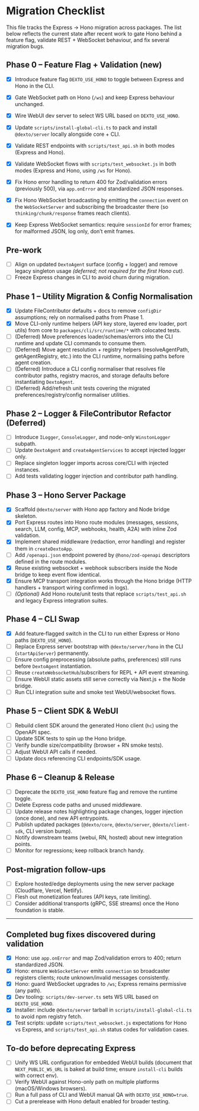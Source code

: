 # Migration Checklist

This file tracks the Express → Hono migration across packages. The list below reflects the current state after recent work to gate Hono behind a feature flag, validate REST + WebSocket behaviour, and fix several migration bugs.

## Phase 0 – Feature Flag + Validation (new)
- [x] Introduce feature flag `DEXTO_USE_HONO` to toggle between Express and Hono in the CLI.
- [x] Gate WebSocket path on Hono (`/ws`) and keep Express behaviour unchanged.
- [x] Wire WebUI dev server to select WS URL based on `DEXTO_USE_HONO`.
- [x] Update `scripts/install-global-cli.ts` to pack and install `@dexto/server` locally alongside core + CLI.
- [x] Validate REST endpoints with `scripts/test_api.sh` in both modes (Express and Hono).
- [x] Validate WebSocket flows with `scripts/test_websocket.js` in both modes (Express and Hono, using `/ws` for Hono).
- [x] Fix Hono error handling to return 400 for Zod/validation errors (previously 500), via `app.onError` and standardized JSON responses.
- [x] Fix Hono WebSocket broadcasting by emitting the `connection` event on the `WebSocketServer` and subscribing the broadcaster there (so `thinking/chunk/response` frames reach clients).
- [x] Keep Express WebSocket semantics: require `sessionId` for error frames; for malformed JSON, log only, don’t emit frames.


## Pre-work
- [ ] Align on updated `DextoAgent` surface (config + logger) and remove legacy singleton usage
      *(deferred; not required for the first Hono cut).* 
- [ ] Freeze Express changes in CLI to avoid churn during migration.

## Phase 1 – Utility Migration & Config Normalisation
- [x] Update FileContributor defaults + docs to remove `configDir` assumptions; rely on normalised
      paths from Phase 1.
- [x] Move CLI-only runtime helpers (API key store, layered env loader, port utils) from core to
      `packages/cli/src/runtime/*` with colocated tests.
- [ ] (Deferred) Move preferences loader/schemas/errors into the CLI runtime and update CLI commands
      to consume them.
- [ ] (Deferred) Move agent resolution + registry helpers (resolveAgentPath, getAgentRegistry, etc.)
      into the CLI runtime, normalising paths before agent creation.
- [ ] (Deferred) Introduce a CLI config normaliser that resolves file contributor paths, registry
      macros, and storage defaults before instantiating `DextoAgent`.
- [ ] (Deferred) Add/refresh unit tests covering the migrated preferences/registry/config normaliser
      utilities.

## Phase 2 – Logger & FileContributor Refactor (Deferred)
- [ ] Introduce `ILogger`, `ConsoleLogger`, and node-only `WinstonLogger` subpath.
- [ ] Update `DextoAgent` and `createAgentServices` to accept injected logger only.
- [ ] Replace singleton logger imports across core/CLI with injected instances.
- [ ] Add tests validating logger injection and contributor path handling.

## Phase 3 – Hono Server Package
- [x] Scaffold `@dexto/server` with Hono app factory and Node bridge skeleton.
- [x] Port Express routes into Hono route modules (messages, sessions, search, LLM, config, MCP,
      webhooks, health, A2A) with inline Zod validation.
- [x] Implement shared middleware (redaction, error handling) and register them in
      `createDextoApp`.
- [ ] Add `/openapi.json` endpoint powered by `@hono/zod-openapi` descriptors defined in the route
      modules.
- [x] Reuse existing websocket + webhook subscribers inside the Node bridge to keep event flow
      identical.
- [x] Ensure MCP transport integration works through the Hono bridge (HTTP handlers + transport wiring confirmed in logs).
- [ ] *(Optional)* Add Hono route/unit tests that replace `scripts/test_api.sh` and legacy Express integration suites.

## Phase 4 – CLI Swap
- [x] Add feature‑flagged switch in the CLI to run either Express or Hono paths (`DEXTO_USE_HONO`).
- [ ] Replace Express server bootstrap with `@dexto/server/hono` in the CLI (`startApiServer`) permanently.
- [ ] Ensure config preprocessing (absolute paths, preferences) still runs before `DextoAgent`
      instantiation.
- [ ] Reuse `createWebsocketHub`/subscribers for REPL + API event streaming.
- [ ] Ensure WebUI static assets still serve correctly via Next.js + the Node bridge.
- [ ] Run CLI integration suite and smoke test WebUI/websocket flows.

## Phase 5 – Client SDK & WebUI
- [ ] Rebuild client SDK around the generated Hono client (`hc`) using the OpenAPI spec.
- [ ] Update SDK tests to spin up the Hono bridge.
- [ ] Verify bundle size/compatibility (browser + RN smoke tests).
- [ ] Adjust WebUI API calls if needed.
- [ ] Update docs referencing CLI endpoints/SDK usage.

## Phase 6 – Cleanup & Release
- [ ] Deprecate the `DEXTO_USE_HONO` feature flag and remove the runtime toggle.
- [ ] Delete Express code paths and unused middleware.
- [ ] Update release notes highlighting package changes, logger injection (once done), and new API
      entrypoints.
- [ ] Publish updated packages (`@dexto/core`, `@dexto/server`, `@dexto/client-sdk`, CLI version bump).
- [ ] Notify downstream teams (webui, RN, hosted) about new integration points.
- [ ] Monitor for regressions; keep rollback branch handy.

## Post-migration follow-ups
- [ ] Explore hosted/edge deployments using the new server package (Cloudflare, Vercel, Netlify).
- [ ] Flesh out monetization features (API keys, rate limiting).
- [ ] Consider additional transports (gRPC, SSE streams) once the Hono foundation is stable.

---

## Completed bug fixes discovered during validation
- [x] Hono: use `app.onError` and map Zod/validation errors to 400; return standardized JSON.
- [x] Hono: ensure `WebSocketServer` emits `connection` so broadcaster registers clients; route unknown/invalid messages consistently.
- [x] Hono: guard WebSocket upgrades to `/ws`; Express remains permissive (any path).
- [x] Dev tooling: `scripts/dev-server.ts` sets WS URL based on `DEXTO_USE_HONO`.
- [x] Installer: include `@dexto/server` tarball in `scripts/install-global-cli.ts` to avoid npm registry fetch.
- [x] Test scripts: update `scripts/test_websocket.js` expectations for Hono vs Express, and `scripts/test_api.sh` status codes for validation cases.

## To‑do before deprecating Express
- [ ] Unify WS URL configuration for embedded WebUI builds (document that `NEXT_PUBLIC_WS_URL` is baked at build time; ensure `install-cli` builds with correct env).
- [ ] Verify WebUI against Hono-only path on multiple platforms (macOS/Windows browsers).
- [ ] Run a full pass of CLI and WebUI manual QA with `DEXTO_USE_HONO=true`.
- [ ] Cut a prerelease with Hono default enabled for broader testing.
